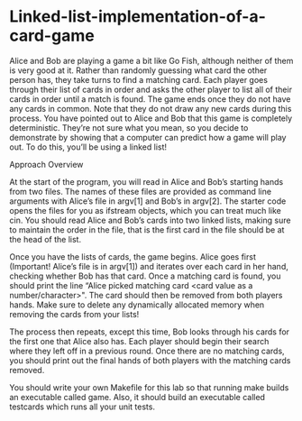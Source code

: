 # Linked-list-implementation-of-a-card-game
Alice and Bob are playing a game a bit like Go Fish, although neither of them is very good at it. Rather than randomly guessing what card the other person has, they take turns to find a matching card. Each player goes through their list of cards in order and asks the other player to list all of their cards in order until a match is found. The game ends once they do not have any cards in common. Note that they do not draw any new cards during this process.  You have pointed out to Alice and Bob that this game is completely deterministic. They’re not sure what you mean, so you decide to demonstrate by showing that a computer can predict how a game will play out. To do this, you’ll be using a linked list!

Approach Overview

At the start of the program, you will read in Alice and Bob’s starting hands from two files. The names of these files are provided as command line arguments with Alice’s file in argv[1] and Bob’s in argv[2]. The starter code opens the files for you as ifstream objects, which you can treat much like cin. You should read Alice and Bob’s cards into two linked lists, making sure to maintain the order in the file, that is the first card in the file should be at the head of the list.

Once you have the lists of cards, the game begins. Alice goes first (Important! Alice’s file is in argv[1]) and iterates over each card in her hand, checking whether Bob has that card. Once a matching card is found, you should print the line “Alice picked matching card <card value as a number/character>". The card should then be removed from both players hands. Make sure to delete any dynamically allocated memory when removing the cards from your lists!

The process then repeats, except this time, Bob looks through his cards for the first one that Alice also has. Each player should begin their search where they left off in a previous round. Once there are no matching cards, you should print out the final hands of both players with the matching cards removed.

You should write your own Makefile for this lab so that running make builds an executable called game. Also, it should build an executable called testcards which runs all your unit tests.
